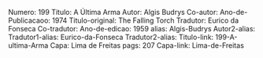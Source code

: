 Numero: 199
Titulo: A Última Arma
Autor: Algis Budrys
Co-autor: 
Ano-de-Publicacaoo: 1974
Titulo-original: The Falling Torch
Tradutor: Eurico da Fonseca
Co-tradutor: 
Ano-de-edicao: 1959
alias: Algis-Budrys
Autor2-alias: 
Tradutor1-alias: Eurico-da-Fonseca
Tradutor2-alias: 
Titulo-link: 199-A-ultima-Arma
Capa: Lima de Freitas
pags: 207
Capa-link: Lima-de-Freitas